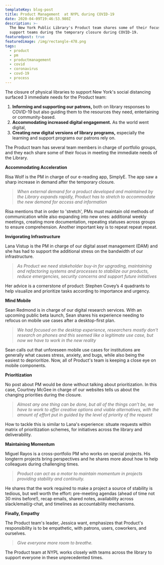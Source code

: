 ```yaml
---
templateKey: blog-post
title: Product Management  at NYPL during COVID-19
date: 2020-04-09T19:46:53.980Z
description: >-
  The New York Public Library's Product team shares some of their focus to
  support teams during the temporary closure during COVID-19.
featuredpost: true
featuredimage: /img/rectangle-478.png
tags:
  - product
  - pm
  - productmanagement
  - covid
  - coronavirus
  - covd-19
  - process
---
```

The closure of physical libraries to support New York's social distancing surfaced 3 immediate needs for the Product team:

1. **Informing and supporting our patrons,** both on library responses to COVID-19 but also guiding them to the resources they need, entertaining or community-based.
2. **Accommodating increased digital engagement.** As the world went digital, 
3. **Creating new digital versions of library programs,** especially the learning and support programs our patrons rely on. 

The Product team has several team members in charge of portfolio groups, and they each share some of their focus in meeting the immediate needs of the Library.

**Accommodating Acceleration**

Risa Wolf is the PM in charge of our e-reading app, SimplyE. The app saw a sharp increase in demand after the temporary closure. 

> _When external demand for a product developed and maintained by the Library expands rapidly, Product has to stretch to accommodate the new demand for access and information_

Risa mentions that in order to 'stretch', PMs must maintain old methods of communication while also expanding into new ones: additional weekly meetings, creating more documentation, repeating statuses across groups to ensure comprehension. Another important key is to repeat repeat repeat. 

**Invigorating Infrastructure**

Lana Vistup is the PM in charge of our digital asset management (DAM) and she has had to support the additional stress on the bandwidth of our infrastructure.

> _As Product we need stakeholder buy-in for upgrading, maintaining and refactoring systems and processes to stabilize our products, reduce emergencies, security concerns and support future initiatives_

Her advice is a cornerstone of product: Stephen Covey’s 4 quadrants to help visualize and prioritize tasks according to importance and urgency.

**Mind Mobile**

Sean Redmond is in charge of our digital research services. With an upcoming public beta launch, Sean shares his experience needing to refocus on mobile use cases after a desktop-first plan.

> _We had focused on the desktop experience, researchers mostly don't research on phones and this seemed like a legitimate use case, but now we have to work in the new reality_

Sean calls out that unforeseen mobile use cases for institutions are generally what causes stress, anxiety, and bugs, while also being the easiest to deprioritize. Now, all of Product's team is keeping a close eye on mobile components.

**Prioritization**

No post about PM would be done without talking about prioritization. In this case, Courtney McGee in charge of our websites tells us about the changing priorities during the closure. 

> _Almost any one thing can be done, but all of the things can’t be, we have to work to offer creative options and viable alternatives, with the amount of effort put in guided by the level of priority of the request_

How to tackle this is similar to Lana's experience: situate requests within matrix of prioritization schemes, for initiatives across the library and deliverability.

**Maintaining Momentum**

Miguel Rayos is a cross-portfolio PM who works on special projects. His longterm projects bring perspectives and he shares more about how to help colleagues during challenging times. 

> _Product can act as a motor to maintain momentum in projects providing stability and continuity._

He shares that the work required to make a project a source of stability is tedious, but well worth the effort: pre-meeting agendas (ahead of time not 30 mins before!), recap emails, shared notes, availability across slack/email/g-chat, and timelines as accountability mechanisms. 

**Finally, Empathy**

The Product team's leader, Jessica want, emphasizes that Product's responsibility is to be empathetic, with patrons, users, coworkers, and ourselves. 

> _Give everyone more room to breathe._



The Product team at NYPL works closely with teams across the library to support everyone in these unprecedented times.
